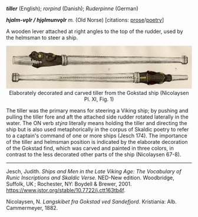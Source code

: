   
**_tiller_** (English); _rorpind_ (Danish); _Ruderpinne_ (German)

_**hjalm-vǫlr / hjǫlmunvǫlr** m._ (Old Norse) [citations: [prose](https://onp.ku.dk/onp/onp.php?o34638)/[poetry](https://lexiconpoeticum.org/m.php?p=lemma&i=35728)]  

  A wooden lever attached at right angles to the top of the rudder, used by the helmsman to steer a ship. 

<div align="center">
  
  ![tiller from Gokstad ship](../images/Tiller_Gokstad.jpg)  
  Elaborately decorated and carved tiller from the Gokstad ship (Nicolaysen Pl. XI, Fig. 1)


</div>

  The tiller was the primary means for steering a Viking ship; by pushing and pulling the tiller fore and aft the attached side rudder rotated laterally in the water. The ON verb _stýra_ literally means holding the tiller and directing the ship but is also used metaphorically in the corpus of Skaldic poetry to refer to a captain's command of one or more ships (Jesch 174). The importance of the tiller and helmsman position is indicated by the elaborate decoration of the Gokstad find, which was carved and painted in three colors, in contrast to the less decorated other parts of the ship (Nicolaysen 67-8).

---

  Jesch, Judith. _Ships and Men in the Late Viking Age: The Vocabulary of Runic Inscriptions and Skaldic Verse._ NED-New edition. Woodbridge, Suffolk, UK ; Rochester, NY: 
Boydell & Brewer, 2001. https://www.jstor.org/stable/10.7722/j.ctt163tb4f.


  Nicolaysen, N. _Langskibet fra Gokstad ved Sandefjord_. Kristiania: Alb. Cammermeyer, 1882.



